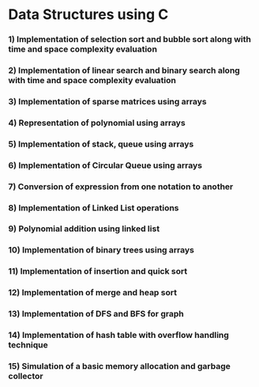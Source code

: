 <h1>Data Structures using C</h1>
<h3>1)	Implementation of selection sort and bubble sort along with time and space complexity evaluation</h3>
<h3>2)	Implementation of linear search and binary search along with time and space complexity evaluation</h3>
<h3>3)	Implementation of sparse matrices using arrays</h3>
<h3>4)	Representation of polynomial using arrays</h3>
<h3>5)	Implementation of stack, queue using arrays</h3>
<h3>6)	Implementation of Circular Queue using arrays</h3>
<h3>7)	Conversion of expression from one notation to another</h3>
<h3>8)	Implementation of Linked List operations</h3>
<h3>9)	Polynomial addition using linked list</h3>
<h3>10)	Implementation of binary trees using arrays</h3>
<h3>11)	Implementation of insertion and quick sort</h3>
<h3>12)	Implementation of merge and heap sort</h3>
<h3>13)	Implementation of DFS and BFS for graph</h3>
<h3>14)	Implementation of hash table with overflow handling technique</h3>
<h3>15)	Simulation of a basic memory allocation and garbage collector</h3> 
